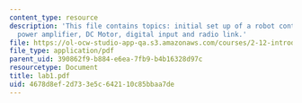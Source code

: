 ```yaml
---
content_type: resource
description: 'This file contains topics: initial set up of a robot control system,
  power amplifier, DC Motor, digital input and radio link.'
file: https://ol-ocw-studio-app-qa.s3.amazonaws.com/courses/2-12-introduction-to-robotics-fall-2005/4678d8ef2d733e5c642110c85bbaa7de_lab1.pdf
file_type: application/pdf
parent_uid: 390862f9-b884-e6ea-7fb9-b4b16328d97c
resourcetype: Document
title: lab1.pdf
uid: 4678d8ef-2d73-3e5c-6421-10c85bbaa7de
---
```

